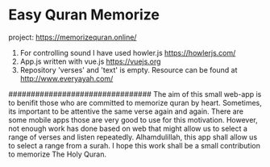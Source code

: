 # Easy Quran Memorize
project: https://memorizequran.online/
1. For controlling sound I have used howler.js https://howlerjs.com/
2. App.js  written with vue.js  https://vuejs.org
3. Repository 'verses' and 'text' is empty. Resource can be found at http://www.everyayah.com/


################################
The aim of this small web-app is to benifit those who are committed to memorize  quran by heart. Sometimes, its important to be attentive the same verse again and again. There are some mobile apps those are very good to use for this motivation. However, not enough work has done based on web that might allow us to select a range of verses and listen  repeatedly. Alhamdulillah, this app shall allow us to select a range from a surah. I hope this work shall be a small contribution to memorize The Holy Quran.
						        

